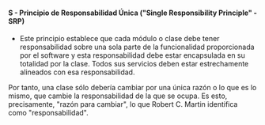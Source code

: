 ####  S - Principio de Responsabilidad Única ("Single Responsibility Principle" - SRP)

- Este principio establece que cada módulo o clase debe tener responsabilidad sobre una sola parte de la funcionalidad proporcionada por el software y esta responsabilidad debe estar encapsulada en su totalidad por la clase. Todos sus servicios deben estar estrechamente alineados con esa responsabilidad.

Por tanto, una clase sólo debería cambiar por una única razón o lo que es lo mismo, que cambie la responsabilidad de la que se ocupa. Es esto, precisamente, "razón para cambiar", lo que Robert C. Martin identifica como "responsabilidad".